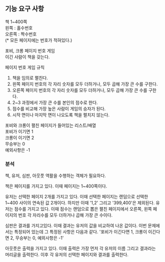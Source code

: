 <h2>기능 요구 사항</h2>
책 1~400쪽<br>
왼쪽 : 홀수번호<br>
오른쪽 : 짝수번호<br>
(* 모든 페이지에는 번호가 적혀있다.)

포비, 크롱 페이지 번호 게임<br>
이긴 사람이 책을 갖는다.

페이지 번호 게임 규칙<br>
1. 책을 임의로 펼친다.
2. 왼쪽 페이지 번호의 각 자리 숫자를 모두 더하거나, 모두 곱해 가장 큰 수를 구한다.
3. 오른쪽 페이지 번호의 각 자리 숫자를 모두 더하거나, 모두 곱해 가장 큰 수를 구한다.
4. 2~3 과정에서 가장 큰 수를 본인의 점수로 한다.
5. 점수를 비교해 가장 높은 사람이 게임의 승자가 된다.
6. 시작 면이나 마지막 면이 나오도록 책을 펼치지 않는다.

포비와 크롱이 펼친 페이지가 들어있는 리스트/배열<br>
포비가 이기면 1<br>
크롱이 이기면 2<br>
무승부는 0<br>
예외사항은 -1<br>

<h3>분석</h3>
책, 유저, 심판, 아웃풋 역활을 수행하는 객체가 필요하다.

책은 페이지를 가지고 있다.
이때 페이지는 1~400쪽이다.

유저는 선택한 페이지 2개를 가지고 있다.
이때 선택한 페이지는 랜덤으로 선택한 1~400 사이의 연속된 값 2개이다.
하지만 이때 '1,2' 그리고 '399,400'은 제외된다.
유저는 점수를 가지고 있다.
이때 점수는 랜덤으로 뽑은 펼친 페이지에서 오른쪽, 왼쪽 페이지의 번호 각 자리수를 모두 더하거나 곱해 가장 큰 수이다.

심판은 결과를 가지고있다.
이때 결과는 유저의 값을 비교하여 나온 값이다.
이번 문제에서는 특정되어 었는데 그 특정된 사항은 다음과 같다.
'포비가 이긴다면 1, 크롱이 이긴다면 2, 무승부는 0, 예외사항은 -1'

아웃풋은 출력을 가지고 있다.
이때 출력은 가장 먼저 각 유저의 이름 그리고 결과라는 머리글을 출력한다.
이후 각 유저의 선택한 페이지와 결과를 출력한다.